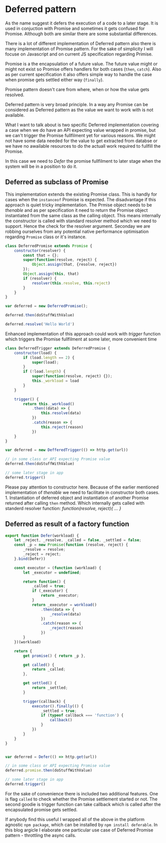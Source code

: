 # Deferred pattern
As the name suggest it defers the execution of a code to a later stage. It is used in conjuction with Promise and sometimes it gets confused for Promise. Although both are similar there are some substantial differences.

There is a lot of different implementation of Deferred pattern also there is many implementation of Promise pattern. For the sake of simplicity I will focuse on Javascript and on current JS specification regarding Primise.

Promise is a the encapsulation of a future value. The future value might or might not exist so Promise offers handlers for both cases (`then`, `catch`). Also as per current specification it also offers simple way to handle the case when promise gets settled either way (`finally`).

Promise pattern doesn't care from where, when or how the value gets resolved.


Deferred pattern is very broad principle. In a way any Promise can be considered as Deferred pattern as the value we want to work with is not available.

What I want to talk about is two specific Deferred implementation covering a case when we do have an API expecting value wrapped in promise, but we can't trigger the Promise fullfilment yet for various reasons. We might not have some data needed for the value to get extracted from databse or we have no awailable resources to do the actuall work required to fullfill the Promise.

In this case we need to *Defer* the promise fullfilment to later stage when the system will be in a position to do it.


## Deferred as subclass of Promise
This implementation extends the existing Promise class. This is handly for cases when the `instanceof` Promise is expected.
The disadvantage if this approach is quiet tricky implementation. The Prmise object needs to be *thenable* and as per specification it need to return the Promise object instantiated from the same class as the calling object. This means internally the constructor is called with standard resolver method which we need to support. Hence the check for the resolver argument. Seconday we are robbing ourselves from any potential native performance optimisation regarding `Promise` class or it's instance.
```javascript
class DeferredPromise extends Promise {
	constructor(resolver) {
		const that = {};
		super(function(resolve, reject) {
			Object.assign(that, {resolve, reject})
		});
		Object.assign(this, that)
		if (resolver) {
			resolver(this.resolve, this.reject)
		}
	}
}

var deferred = new DeferredPromise();

deferred.then(doStuffWithValue)

deferred.resolve('Hello World')
```

Enhanced implementation of this approach could work with *trigger* function which triggers the Promise fullfilment at some later, more convenient time

```javascript
class DeferredTrigger extends DeferredPromise {
	constructor(load) {
		if (load.length == 2) {
			super(load);
		}
		if (!load.length) {
			super(function(resolve, reject) {});
			this._workload = load 
		}
	}

	trigger() {
		return this._workload()
			.then((data) => {
				this.resolve(data)
			})
			.catch(reason => {
				this.reject(reason)
			})
	}
}

var deferred = new DefferedTrigger(() => http.get(url))

// in some class or API expecting Promise value
deferred.then(doStuffWithValue)

// some later stage in app
deferred.trigger()
```
Please pay attention to constructor here. Because of the earlier mentioned implementation of *thenable* we need to facilitate in constructor both cases. 1. Instantiation of deferred object and instantiation of another Promise returned after calling `then` method. Which internally gets called with standerd resolver function: *function(resolve, reject){ ... }*

## Deferred as result of a factory function

```javascript
export function Defer(workload) {
	let _reject, _resolve, _called = false, _settled = false;
	const _p = new Promise(function (resolve, reject) {
		_resolve = resolve;
		_reject = reject;
	}.bind(Defer))

	const executor = (function (workload) {
		let _executor = undefined;

		return function() {
			_called = true;
			if (_executor) {
				return _executor;
			}
			return _executor = workload()
				.then(data => {
					_resolve(data)
				})
				.catch(reason => {
					_reject(reason)
				})
		}
	})(workload)

	return {
		get promise() { return _p },

		get called() {
			return _called;
		},

        get settled() {
            return _settled;
        }

        trigger(callback) {
            executor().finally(() {
                _settled = true; 
                if (typeof callback === 'function') {
                    callback()
                }
            })
		}
	}
}


var deferred = Defer(() => http.get(url))

// in some class or API expecting Promise value
deferred.promise.then(doStuffWithValue)

// some later stage in app
deferred.trigger()
```

For the sake of convenience there is included two additional features. One is flag `called` to check whether the Promise settlement started or not. The second goodie is trigger function can take callback which is called after the encapsulated promise gets settled.

If anybody find this useful I wrapped all of the above in the platform agnostic `npm package`, which can be installed by `npm install deferable`.
In this blog argicle I elaborate one particular use case of Deferred Promise pattern - throttling the async calls.
